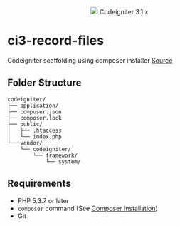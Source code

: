 <p align="center"><img src="https://codeigniter.com/assets/images/ci-logo-big.png"> Codeigniter 3.1.x</p>

# ci3-record-files

Codeigniter scaffolding using composer installer [Source](https://github.com/kenjis/codeigniter-composer-installer)

## Folder Structure

```
codeigniter/
├── application/
├── composer.json
├── composer.lock
├── public/
│   ├── .htaccess
│   └── index.php
└── vendor/
    └── codeigniter/
        └── framework/
            └── system/
```

## Requirements

* PHP 5.3.7 or later
* `composer` command (See [Composer Installation](https://getcomposer.org/doc/00-intro.md#installation-linux-unix-osx))
* Git